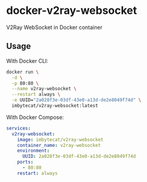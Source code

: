 # docker-v2ray-websocket

V2Ray WebSocket in Docker container

## Usage

With Docker CLI:

```bash
docker run \
  -d \
  -p 80:80 \
  --name v2ray-websocket \
  --restart always \
  -e UUID="2a028f3e-03df-43e0-a13d-de2e8049f74d" \
  imbytecat/v2ray-websocket:latest
```

With Docker Compose:

```yaml
services:
  v2ray-websocket:
    image: imbytecat/v2ray-websocket
    container_name: v2ray-websocket
    environment:
      UUID: 2a028f3e-03df-43e0-a13d-de2e8049f74d
    ports:
      - 80:80
    restart: always
```
